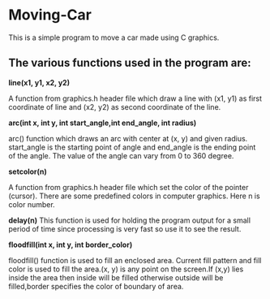 # Moving-Car
This is a simple program to move a car made using C graphics.

## The various functions used in the program are:
**line(x1, y1, x2, y2)**

A function from graphics.h header file which draw a line with (x1, y1) as first coordinate of line and (x2, y2) as second coordinate of the line.


**arc(int x, int y, int start_angle,int end_angle, int radius)**

arc() function which draws an arc with center at (x, y) and given radius. start_angle is the starting point of angle and end_angle is the ending point of the angle.
The value of the angle can vary from 0 to 360 degree.


**setcolor(n)**

A function from graphics.h header file which set the color of the pointer (cursor). There are some predefined colors in computer graphics. Here n is color number.


**delay(n)**
This function is used for holding the program output for a small period of time since processing is very fast so use it to see the result.


**floodfill(int x, int y, int border_color)**

floodfill() function is used to fill an enclosed area. Current fill pattern and fill color is used to fill the area.(x, y) is any point on the screen.If (x,y) lies inside the area then inside will be filled otherwise outside will be filled,border specifies the color of boundary of area. 
